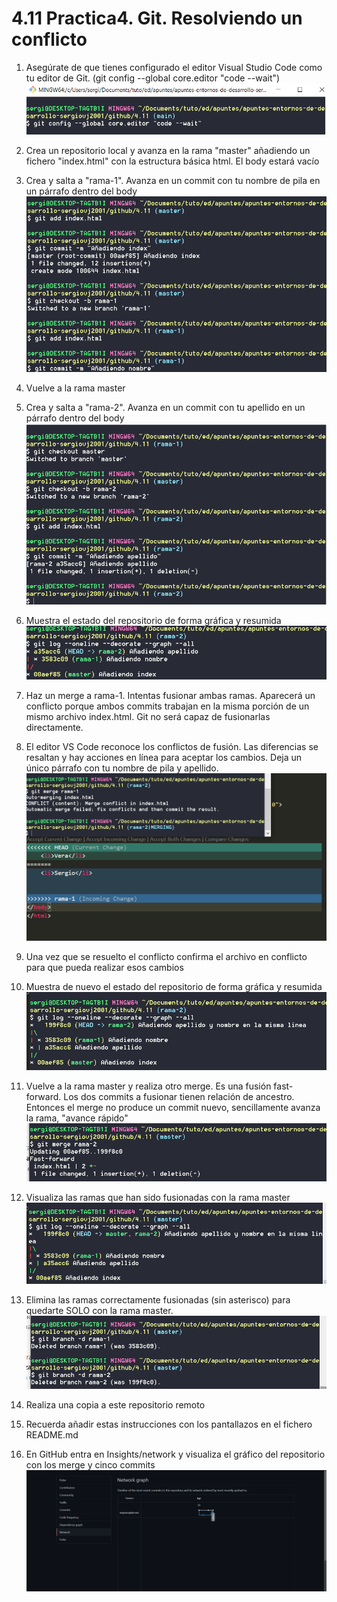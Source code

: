 # 4.11 Practica4. Git. Resolviendo un conflicto

1. Asegúrate de que tienes configurado el editor Visual Studio Code como tu editor de Git. (git config --global core.editor "code --wait")
![4.11](images/1.png)
2. Crea un repositorio local y avanza en la rama "master" añadiendo un fichero "index.html" con la estructura básica html. El body estará vacío

3. Crea y salta a "rama-1". Avanza en un commit con tu nombre de pila en un párrafo dentro del body
![4.11](images/3.png)

4. Vuelve a la rama master
5. Crea y salta a "rama-2". Avanza en un commit con tu apellido en un párrafo dentro del body
![4.11](images/5.png)

6. Muestra el estado del repositorio de forma gráfica y resumida
![4.11](images/6.png)

7. Haz un merge a rama-1. Intentas fusionar ambas ramas. Aparecerá un conflicto porque ambos commits trabajan en la misma porción <body></body> de un mismo archivo index.html. Git no será capaz de fusionarlas directamente. 
8. El editor VS Code reconoce los conflictos de fusión. Las diferencias se resaltan y hay acciones en línea para aceptar los cambios. Deja un único párrafo con tu nombre de pila y apellido.
![4.11](images/8.png)
9. Una vez que se resuelto el conflicto confirma el archivo en conflicto para que pueda realizar esos cambios
10. Muestra de nuevo el estado del repositorio de forma gráfica y resumida
![4.11](images/10.png)

11. Vuelve a la rama master y realiza otro merge. Es una fusión fast-forward. Los dos commits a fusionar tienen relación de ancestro. Entonces el merge no produce un commit nuevo, sencillamente avanza la rama, "avance rápido"
![4.11](images/11.png)

12. Visualiza las ramas que han sido fusionadas con la rama master
![4.11](images/12.png)

13. Elimina las ramas correctamente fusionadas (sin asterisco) para quedarte SOLO con la rama master.
![4.11](images/13.png)

14. Realiza una copia a este repositorio remoto
15. Recuerda añadir estas instrucciones con los pantallazos en el fichero README.md
16. En GitHub entra en Insights/network y visualiza el gráfico del repositorio con los merge y cinco commits  
![4.11](images/16.png)